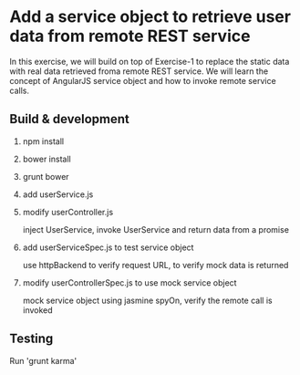# Add a service object to retrieve user data from remote REST service

In this exercise, we will build on top of Exercise-1 to replace the static data with real data retrieved froma remote REST service. We will learn the concept of AngularJS service object and how to invoke remote service calls.

## Build & development

1. npm install

2. bower install

3. grunt bower

4. add userService.js

5. modify userController.js 

   inject UserService, invoke UserService and return data from a promise 

6. add userServiceSpec.js to test service object

   use httpBackend to verify request URL, to verify mock data is returned

7. modify userControllerSpec.js to use mock service object

   mock service object using jasmine spyOn, verify the remote call is invoked

## Testing

Run 'grunt karma'